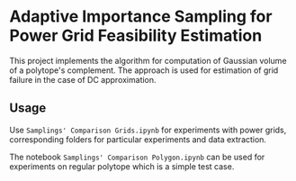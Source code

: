 # Adaptive Importance Sampling for Power Grid Feasibility Estimation

This project implements the algorithm for computation of Gaussian volume of a polytope's complement. The approach is used for estimation of grid failure in the case of DC approximation.



## Usage

Use `Samplings' Comparison Grids.ipynb` for experiments with power grids, corresponding folders for particular experiments and data extraction.

The notebook `Samplings' Comparison Polygon.ipynb` can be used for experiments on regular polytope which is a simple test case.